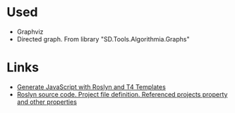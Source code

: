 # Used
* Graphviz
* Directed graph. From library "SD.Tools.Algorithmia.Graphs"


# Links
* [Generate JavaScript with Roslyn and T4 Templates](https://msdn.microsoft.com/en-us/magazine/mt790203.aspx)
* [Roslyn source code. Project file definition. Referenced projects property and other properties](http://source.roslyn.codeplex.com/#Microsoft.CodeAnalysis.Workspaces/Workspace/Solution/Project.cs,114)